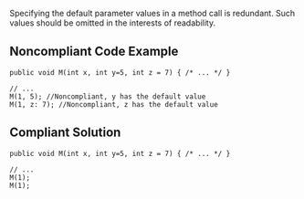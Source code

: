 Specifying the default parameter values in a method call is redundant. Such values should be omitted in the interests of readability.
 
## Noncompliant Code Example

    public void M(int x, int y=5, int z = 7) { /* ... */ }
    
    // ...
    M(1, 5); //Noncompliant, y has the default value
    M(1, z: 7); //Noncompliant, z has the default value

## Compliant Solution

    public void M(int x, int y=5, int z = 7) { /* ... */ }
    
    // ...
    M(1);
    M(1);